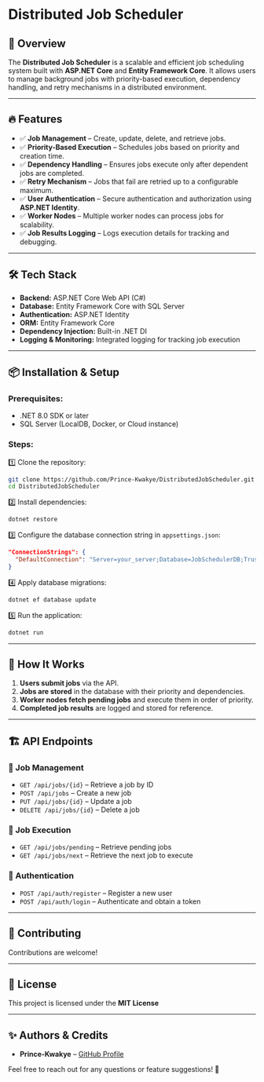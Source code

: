 # Distributed Job Scheduler

## 🚀 Overview
The **Distributed Job Scheduler** is a scalable and efficient job scheduling system built with **ASP.NET Core** and **Entity Framework Core**. It allows users to manage background jobs with priority-based execution, dependency handling, and retry mechanisms in a distributed environment.

---

## 🔥 Features

- ✅ **Job Management** – Create, update, delete, and retrieve jobs.
- ✅ **Priority-Based Execution** – Schedules jobs based on priority and creation time.
- ✅ **Dependency Handling** – Ensures jobs execute only after dependent jobs are completed.
- ✅ **Retry Mechanism** – Jobs that fail are retried up to a configurable maximum.
- ✅ **User Authentication** – Secure authentication and authorization using **ASP.NET Identity**.
- ✅ **Worker Nodes** – Multiple worker nodes can process jobs for scalability.
- ✅ **Job Results Logging** – Logs execution details for tracking and debugging.

---

## 🛠️ Tech Stack

- **Backend:** ASP.NET Core Web API (C#)
- **Database:** Entity Framework Core with SQL Server
- **Authentication:** ASP.NET Identity
- **ORM:** Entity Framework Core
- **Dependency Injection:** Built-in .NET DI
- **Logging & Monitoring:** Integrated logging for tracking job execution

---

## 📦 Installation & Setup

### Prerequisites:
- .NET 8.0 SDK or later
- SQL Server (LocalDB, Docker, or Cloud instance)

### Steps:

1️⃣ Clone the repository:
   ```sh
   git clone https://github.com/Prince-Kwakye/DistributedJobScheduler.git
   cd DistributedJobScheduler
   ```

2️⃣ Install dependencies:
   ```sh
   dotnet restore
   ```

3️⃣ Configure the database connection string in `appsettings.json`:
   ```json
   "ConnectionStrings": {
     "DefaultConnection": "Server=your_server;Database=JobSchedulerDB;Trusted_Connection=True;"
   }
   ```

4️⃣ Apply database migrations:
   ```sh
   dotnet ef database update
   ```

5️⃣ Run the application:
   ```sh
   dotnet run
   ```

---

## 🚀 How It Works

1. **Users submit jobs** via the API.
2. **Jobs are stored** in the database with their priority and dependencies.
3. **Worker nodes fetch pending jobs** and execute them in order of priority.
4. **Completed job results** are logged and stored for reference.

---

## 🏗️ API Endpoints

### 🎯 Job Management
- `GET /api/jobs/{id}` – Retrieve a job by ID
- `POST /api/jobs` – Create a new job
- `PUT /api/jobs/{id}` – Update a job
- `DELETE /api/jobs/{id}` – Delete a job

### 📌 Job Execution
- `GET /api/jobs/pending` – Retrieve pending jobs
- `GET /api/jobs/next` – Retrieve the next job to execute

### 🔐 Authentication
- `POST /api/auth/register` – Register a new user
- `POST /api/auth/login` – Authenticate and obtain a token

---

## 🤝 Contributing

Contributions are welcome!

---

## 📜 License

This project is licensed under the **MIT License**

---

## ✨ Authors & Credits

- **Prince-Kwakye** – [GitHub Profile](https://github.com/Prince-Kwakye)

Feel free to reach out for any questions or feature suggestions! 🚀

